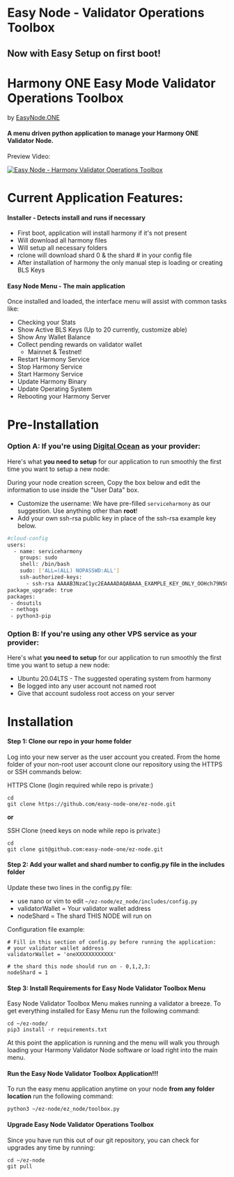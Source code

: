# Easy Node - Validator Operations Toolbox
## Now with Easy Setup on first boot!

# Harmony ONE Easy Mode Validator Operations Toolbox 
by [EasyNode.ONE](http://EasyNode.ONE "EasyNode.ONE")

#### A menu driven python application to manage your Harmony ONE Validator Node.
Preview Video:

[![Easy Node - Harmony Validator Operations Toolbox](http://img.youtube.com/vi/ydvMXFDrHwg/0.jpg)](http://www.youtube.com/watch?v=ydvMXFDrHwg "Easy Node - Harmony Validator Operations Toolbox")

# Current Application Features:
#### Installer - Detects install and runs if necessary
- First boot, application will install harmony if it's not present
- Will download all harmony files
- Will setup all necessary folders
- rclone will download shard 0 & the shard # in your config file
- After installation of harmony the only manual step is loading or creating BLS Keys

#### Easy Node Menu - The main application
Once installed and loaded, the interface menu will assist with common tasks like:

- Checking your Stats
- Show Active BLS Keys (Up to 20 currently, customize able)
- Show Any Wallet Balance
- Collect pending rewards on validator wallet
	- Mainnet & Testnet!
- Restart Harmony Service
- Stop Harmony Service
- Start Harmony Service
- Update Harmony Binary
- Update Operating System
- Rebooting your Harmony Server

#  Pre-Installation 
### Option A: If you're using [Digital Ocean](https://m.do.co/c/b761e5fdd694 "Digital Ocean") as your provider:
Here\'s what **you need to setup** for our application to run smoothly the first time you want to setup a new node:

During your node creation screen, Copy the box below and edit the information to use inside the \"User Data\" box.
- Customize the username: We have pre-filled `serviceharmony` as our suggestion. Use anything other than **root**!
- Add your own ssh-rsa public key in place of the ssh-rsa example key below.

```bash
#cloud-config
users:
  - name: serviceharmony
    groups: sudo
    shell: /bin/bash
    sudo: ['ALL=(ALL) NOPASSWD:ALL']
    ssh-authorized-keys:
      - ssh-rsa AAAAB3NzaC1yc2EAAAADAQABAAA_EXAMPLE_KEY_ONLY_OOHch79N5OnB136TaVdXPQFaYFzubA1Lzbeus5H2BcbMieDyGBBTh4gEEkz2hsGCXeaw==
package_upgrade: true
packages:
 - dnsutils
 - nethogs
 - python3-pip
```

### Option B: If you're using any other VPS service as your provider:
Here\'s what **you need to setup** for our application to run smoothly the first time you want to setup a new node:
- Ubuntu 20.04LTS - The suggested operating system from harmony
- Be logged into any user account not named root
- Give that account sudoless root access on your server

# Installation
#### Step 1: Clone our repo in your home folder
Log into your new server as the user account you created. From the home folder of your non-root user account clone our repository using the HTTPS or SSH commands below:

HTTPS Clone (login required while repo is private:)

	cd
	git clone https://github.com/easy-node-one/ez-node.git

**or** 

SSH Clone (need keys on node while repo is private:)

	cd
	git clone git@github.com:easy-node-one/ez-node.git
	
#### Step 2: Add your wallet and shard number to config.py file in the includes folder
Update these two lines in the config.py file:
- use nano or vim to edit `~/ez-node/ez_node/includes/config.py`
- validatorWallet = Your validator wallet address
- nodeShard = The shard THIS NODE will run on

Configuration file example:

	# Fill in this section of config.py before running the application:
	# your validator wallet address
	validatorWallet = 'oneXXXXXXXXXXXX'

	# the shard this node should run on - 0,1,2,3:
	nodeShard = 1

#### Step 3: Install Requirements for Easy Node Validator Toolbox Menu
Easy Node Validator Toolbox Menu makes running a validator a breeze. To get everything installed for Easy Menu run the following command:

	cd ~/ez-node/
	pip3 install -r requirements.txt

At this point the application is running and the menu will walk you through loading your Harmony Validator Node software or load right into the main menu.

#### Run the Easy Node Validator Toolbox Application!!!
To run the easy menu application anytime on your node **from any folder location** run the following command:

	python3 ~/ez-node/ez_node/toolbox.py

#### Upgrade Easy Node Validator Operations Toolbox
Since you have run this out of our git repository, you can check for upgrades any time by running:

	cd ~/ez-node
	git pull
